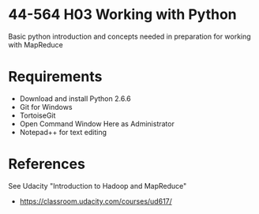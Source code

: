 # 44-564 H03 Working with Python

Basic python introduction and concepts needed 
in preparation for working with MapReduce

# Requirements

- Download and install Python 2.6.6 
- Git for Windows
- TortoiseGit
- Open Command Window Here as Administrator
- Notepad++ for text editing

# References

See Udacity "Introduction to Hadoop and MapReduce"
- https://classroom.udacity.com/courses/ud617/